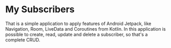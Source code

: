 # My Subscribers
That is a simple application to apply features of Android Jetpack, like Navigation, Room, LiveData and Coroutines from Kotlin. In this application is possible to create, read, update and delete a subscriber, so that's a complete CRUD.

